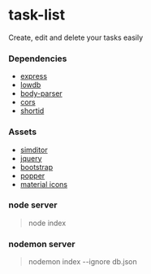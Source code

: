 # task-list
Create, edit and delete your tasks easily


### Dependencies
- [express](https://expressjs.com)
- [lowdb](https://github.com/typicode/lowdb/)
- [body-parser](https://github.com/expressjs/body-parser)
- [cors](https://github.com/expressjs/cors)
- [shortid](https://github.com/dylang/shortid)

### Assets
- [simditor](https://github.com/mycolorway/simditor)
- [jquery](https://github.com/jquery/jquery)
- [bootstrap](https://github.com/twbs/bootstrap)
- [popper](https://github.com/FezVrasta/popper.js/)
- [material icons](https://github.com/google/material-design-icons)

### node server
> node index

### nodemon server
> nodemon index --ignore db.json

